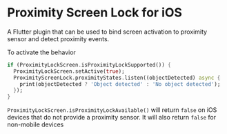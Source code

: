 # Proximity Screen Lock for iOS

A Flutter plugin that can be used to bind screen activation to proximity sensor and detect proximity events.

To activate the behavior

```dart
if (ProximityLockScreen.isProximityLockSupported()) {
  ProximityLockScreen.setActive(true);
  ProximityScreenLock.proximityStates.listen((objectDetected) async {
    print(objectDetected ? 'Object detected' : 'No object detected');
  });
}
```

`ProximityLockScreen.isProximityLockAvailable()` will return `false` on iOS devices that do not provide a proximity sensor.
It will also return `false` for non-mobile devices



